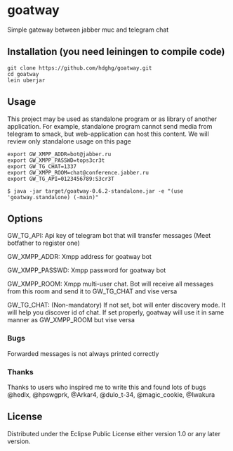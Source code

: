 # goatway

Simple gateway between jabber muc and telegram chat

## Installation (you need leiningen to compile code)

```
git clone https://github.com/hdghg/goatway.git
cd goatway
lein uberjar
```

## Usage

This project may be used as standalone program or as library of
another application. For example, standalone program cannot
send media from telegram to smack, but web-application can host
this content. We will review only standalone usage on this page

    export GW_XMPP_ADDR=bot@jabber.ru
    export GW_XMPP_PASSWD=tops3cr3t
    export GW_TG_CHAT=1337
    export GW_XMPP_ROOM=chat@conference.jabber.ru
    export GW_TG_API=0123456789:S3cr3T

    $ java -jar target/goatway-0.6.2-standalone.jar -e "(use 'goatway.standalone) (-main)"

## Options

GW_TG_API:      Api key of telegram bot that will transfer messages
(Meet botfather to register one)

GW_XMPP_ADDR:   Xmpp address for goatway bot

GW_XMPP_PASSWD: Xmpp password for goatway bot

GW_XMPP_ROOM:   Xmpp multi-user chat. Bot will receive all messages from this room and
send it to GW_TG_CHAT and vise versa

GW_TG_CHAT:     (Non-mandatory) If not set, bot will enter discovery mode. It will help
you discover id of chat. If set properly, goatway will use it in same manner as
GW_XMPP_ROOM but vise versa

### Bugs

Forwarded messages is not always printed correctly

### Thanks
Thanks to users who inspired me to write this and found lots of bugs
@hedlx, @hpswgprk, @Arkar4, @dulo_t-34, @magic_cookie, @Iwakura

## License

Distributed under the Eclipse Public License either version 1.0 or any later version.
